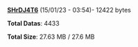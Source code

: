 [**SHrDJ4T6**](/data/SHrDJ4T6.txt) (15/01/23 - 03:54)- 12422 bytes

**Total Datas**: 4433

**Total Size**: 27.63 MB / 27.6 MB